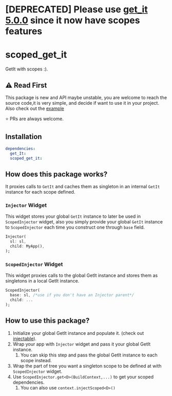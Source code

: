 # [DEPRECATED] Please use [get_it 5.0.0](https://pub.dev/packages/get_it) since it now have scopes features

# scoped_get_it

GetIt with scopes :).

## :warning: Read First

This package is new and API maybe unstable, you are welcome to reach the source code,it is very simple, and decide if want to use it in your project. Also check out the [example](./example)

:star: PRs are always welcome.

## Installation

```yaml
dependencies:
  get_It:
  scoped_get_it:
```

## How does this package works?

It proxies calls to `GetIt` and caches them as singleton in an internal `GetIt` instance for each scope defined.

### `Injector` Widget

This widget stores your global `GetIt` instance to later be used in `ScopedInjector` widget, also you simply provide your global `GetIt` instance to `ScopedInjector` each time you construct one through `base` field.

```dart
Injector(
  sl: sl,
  child: MyApp(),
);
```

### `ScopedInjector` Widget

This widget proxies calls to the global GetIt instance and stores them as singletons in a local GetIt instance.

```dart
ScopedInjector(
  base: sl, /*use if you don't have an Injector parent*/
  child: ...
);
```

## How to use this package?

1. Initialize your global GetIt instance and populate it. (check out [injectable](https://pub.dev/packages/injectable)).
2. Wrap your app with `Injector` widget and pass it your global GetIt instance.
   1. You can skip this step and pass the global GetIt instance to each scope instead.
3. Wrap the part of tree you want a singleton scope to be defined at with `ScopedInjector` widget.
4. Use `ScopedInjector.get<D>(BuildContext,...)` to get your scoped dependencies.
   1. You can also use `context.injectScoped<D>()`
